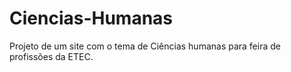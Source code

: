 # Ciencias-Humanas
Projeto de um site com o tema de Ciências humanas para feira de profissões da ETEC.
